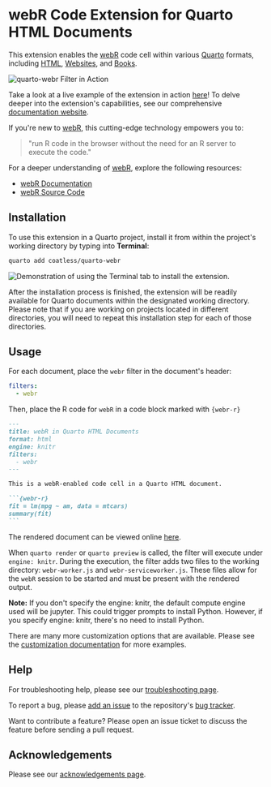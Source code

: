 # webR Code Extension for Quarto HTML Documents

This extension enables the [webR](https://docs.r-wasm.org/webr/latest/) code cell within various [Quarto](https://quarto.org/) formats, including [HTML](https://quarto.org/docs/output-formats/html-basics.html), [Websites](https://quarto.org/docs/websites/), and [Books](https://quarto.org/docs/books). 

![`quarto-webr` Filter in Action](https://i.imgur.com/NCTDwUk.gif)

Take a look at a live example of the extension in action [here](https://coatless.github.io/quarto-webr/webr-readme-example.html)! To delve deeper into the extension's capabilities, see our comprehensive [documentation website](https://quarto-webr.thecoatlessprofessor.com/).

If you're new to [webR](https://docs.r-wasm.org/webr/latest/), this cutting-edge technology empowers you to:

> "run R code in the browser without the need for an R server to execute the code."

For a deeper understanding of [webR](https://docs.r-wasm.org/webr/latest/), explore the following resources:

- [webR Documentation](https://docs.r-wasm.org/webr/latest/)
- [webR Source Code](https://github.com/r-wasm/webr/)

## Installation 

To use this extension in a Quarto project, install it from within the project's working directory by typing into **Terminal**:

``` bash
quarto add coatless/quarto-webr
```

![Demonstration of using the Terminal tab to install the extension.](https://i.imgur.com/aVuBdyN.png)

After the installation process is finished, the extension will be readily available for Quarto documents within the designated working directory. Please note that if you are working on projects located in different directories, you will need to repeat this installation step for each of those directories.

## Usage

For each document, place the `webr` filter in the document's header:

```yaml
filters:
  - webr
```

Then, place the R code for `webR` in a code block marked with `{webr-r}`

````markdown
---
title: webR in Quarto HTML Documents
format: html
engine: knitr
filters:
  - webr
---

This is a webR-enabled code cell in a Quarto HTML document.

```{webr-r}
fit = lm(mpg ~ am, data = mtcars)
summary(fit)
```
````

The rendered document can be viewed online [here](https://coatless.github.io/quarto-webr/webr-readme-example.html).

When `quarto render` or `quarto preview` is called, the filter will execute under `engine: knitr`. 
During the execution, the filter adds two files to the working directory: `webr-worker.js` and `webr-serviceworker.js`. These files allow for the 
`webR` session to be started and must be present with the rendered output. 

 **Note:** If you don't specify the engine: knitr, the default compute engine used will be jupyter. This could trigger prompts to install Python. However, if you specify engine: knitr, there's no need to install Python.

There are many more customization options that are available. Please see the [customization documentation](https://coatless.github.io/quarto-webr/webr-meta-options.html) for more examples.

## Help

For troubleshooting help, please see our [troubleshooting page](https://coatless.github.io/quarto-webr/webr-troubleshooting.html).

To report a bug, please [add an issue](https://github.com/coatless/quarto-webr/issues/new) to the repository's [bug tracker](https://github.com/coatless/quarto-webr/issues).

Want to contribute a feature? Please open an issue ticket to discuss the feature before sending a pull request. 

## Acknowledgements

Please see our [acknowledgements page](https://coatless.github.io/quarto-webr/webr-acknowledgements.html).
